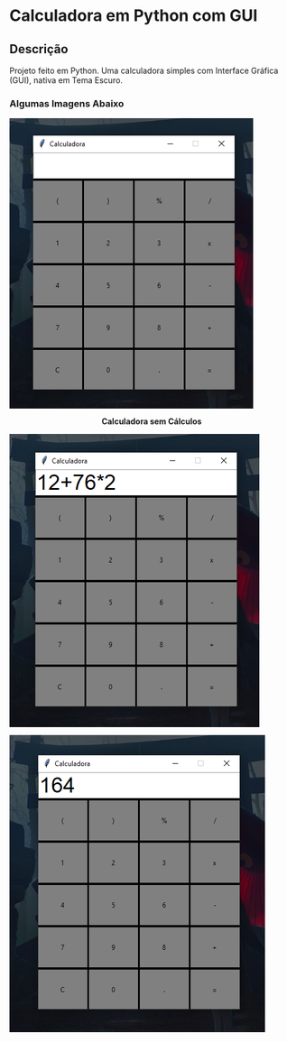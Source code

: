 # Calculadora em Python com GUI

## Descrição

Projeto feito em Python. Uma calculadora simples com Interface Gráfica (GUI), nativa em Tema Escuro.

### Algumas Imagens Abaixo

<img align="center" src="screenshot/print.png">

<p align="center"><b>Calculadora sem Cálculos</b></p>



<img align="center" src="screenshot/print2.png">

<p align="center"><b></b></p>



<img align="center" src="screenshot/print3.png">

<p align="center"><b></b></p>
